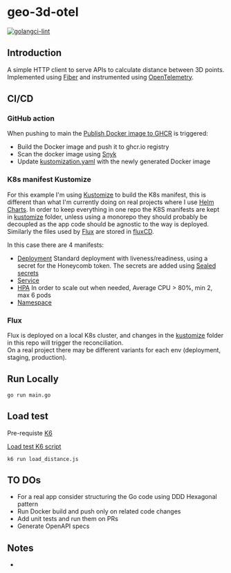 # geo-3d-otel

[![golangci-lint](https://github.com/efumagal/geo-3d-otel/actions/workflows/golangci-lint.yml/badge.svg)](https://github.com/efumagal/geo-3d-otel/actions/workflows/golangci-lint.yml)

## Introduction

A simple HTTP client to serve APIs to calculate distance between 3D points.  
Implemented using [Fiber](https://gofiber.io) and instrumented using [OpenTelemetry](https://opentelemetry.io).  

## CI/CD

### GitHub action
When pushing to main the [Publish Docker image to GHCR](.github/workflows/ghcr-build-push.yml) is triggered:  
- Build the Docker image and push it to ghcr.io registry
- Scan the docker image using [Snyk](https://snyk.io)
- Update [kustomization.yaml](kustomize/kustomization.yaml) with the newly generated Docker image

### K8s manifest Kustomize
For this example I'm using [Kustomize](https://kustomize.io) to build the K8s manifest, this is different than what I'm currently doing on real projects where I use [Helm Charts](https://helm.sh/docs/topics/charts/).
In order to keep everything in one repo the K8S manifests are kept in [kustomize](kustomize/) folder, unless using a monorepo they should probably be decoupled as the app code should be agnostic to the way is deployed. 
Similarly the files used by [Flux](https://fluxcd.io) are stored in [fluxCD](fluxCD/).  

In this case there are 4 manifests:
- [Deployment](kustomize/deployment.yaml) 
Standard deployment with liveness/readiness, using a secret for the Honeycomb token. The secrets are added using [Sealed secrets](https://github.com/bitnami-labs/sealed-secrets)
- [Service](kustomize/service.yaml)
- [HPA](kustomize/hpa.yaml)
In order to scale out when needed, Average CPU > 80%, min 2, max 6 pods
- [Namespace](kustomize/namespace.yaml)

### Flux
Flux is deployed on a local K8s cluster, and changes in the [kustomize](kustomize/) folder in this repo will trigger the reconciliation.  
On a real project there may be different variants for each env (deployment, staging, production).

## Run Locally

```shell
go run main.go
```

## Load test

Pre-requiste [K6](https://k6.io)

[Load test K6 script](k6-load/load_distance.js)

```shell
k6 run load_distance.js
```

## TO DOs

- For a real app consider structuring the Go code using DDD Hexagonal pattern
- Run Docker build and push only on related code changes
- Add unit tests and run them on PRs
- Generate OpenAPI specs

## Notes

- 